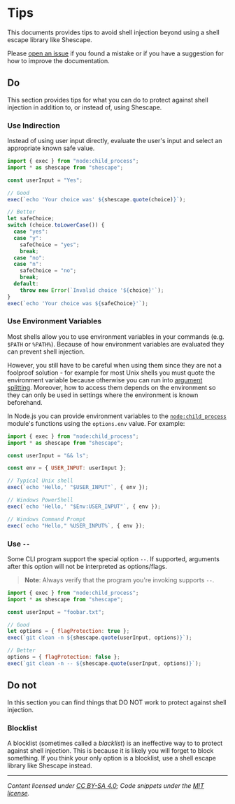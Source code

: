 # Tips

This documents provides tips to avoid shell injection beyond using a shell
escape library like Shescape.

Please [open an issue] if you found a mistake or if you have a suggestion for
how to improve the documentation.

## Do

This section provides tips for what you can do to protect against shell
injection in addition to, or instead of, using Shescape.

### Use Indirection

Instead of using user input directly, evaluate the user's input and select an
appropriate known safe value.

```javascript
import { exec } from "node:child_process";
import * as shescape from "shescape";

const userInput = "Yes";

// Good
exec(`echo 'Your choice was' ${shescape.quote(choice)}`);

// Better
let safeChoice;
switch (choice.toLowerCase()) {
  case "yes":
  case "y":
    safeChoice = "yes";
    break;
  case "no":
  case "n":
    safeChoice = "no";
    break;
  default:
    throw new Error(`Invalid choice '${choice}'`);
}
exec(`echo 'Your choice was ${safeChoice}'`);
```

### Use Environment Variables

Most shells allow you to use environment variables in your commands (e.g.
`$PATH` or `%PATH%`). Because of how environment variables are evaluated they
can prevent shell injection.

However, you still have to be careful when using them since they are not a
foolproof solution - for example for most Unix shells you must quote the
environment variable because otherwise you can run into [argument splitting].
Moreover, how to access them depends on the environment so they can only be used
in settings where the environment is known beforehand.

In Node.js you can provide environment variables to the [`node:child_process`]
module's functions using the `options.env` value. For example:

```javascript
import { exec } from "node:child_process";
import * as shescape from "shescape";

const userInput = "&& ls";

const env = { USER_INPUT: userInput };

// Typical Unix shell
exec(`echo 'Hello,' "$USER_INPUT"`, { env });

// Windows PowerShell
exec(`echo 'Hello,' "$Env:USER_INPUT"`, { env });

// Windows Command Prompt
exec(`echo "Hello," %USER_INPUT%`, { env });
```

### Use `--`

Some CLI program support the special option `--`. If supported, arguments after
this option will not be interpreted as options/flags.

> **Note**: Always verify that the program you're invoking supports `--`.

```javascript
import { exec } from "node:child_process";
import * as shescape from "shescape";

const userInput = "foobar.txt";

// Good
let options = { flagProtection: true };
exec(`git clean -n ${shescape.quote(userInput, options)}`);

// Better
options = { flagProtection: false };
exec(`git clean -n -- ${shescape.quote(userInput, options)}`);
```

## Do not

In this section you can find things that DO NOT work to protect against shell
injection.

### Blocklist

A blocklist (sometimes called a _blacklist_) is an ineffective way to to protect
against shell injection. This is because it is likely you will forget to block
something. If you think your only option is a blocklist, use a shell escape
library like Shescape instead.

---

_Content licensed under [CC BY-SA 4.0]; Code snippets under the [MIT license]._

[argument splitting]: https://www.shellcheck.net/wiki/SC2046
[cc by-sa 4.0]: https://creativecommons.org/licenses/by-sa/4.0/
[mit license]: https://opensource.org/license/mit/
[`node:child_process`]: https://nodejs.org/api/child_process.html
[open an issue]: https://github.com/ericcornelissen/shescape/issues/new?labels=documentation&template=documentation.md
